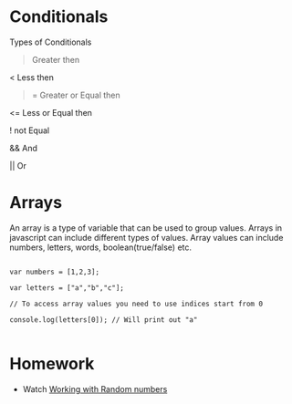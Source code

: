 # Conditionals 

 Types of Conditionals

> Greater then

< Less then

>= Greater or Equal then

<= Less or Equal then

! not Equal

&& And

|| Or


# Arrays

An array is a type of variable that can be used to group values. Arrays in javascript can include different types of values. Array values can include numbers, letters, words, boolean(true/false) etc.

```

var numbers = [1,2,3];

var letters = ["a","b","c"];

// To access array values you need to use indices start from 0

console.log(letters[0]); // Will print out "a"


```


# Homework

* Watch [Working with Random numbers](https://vimeo.com/235370502)
